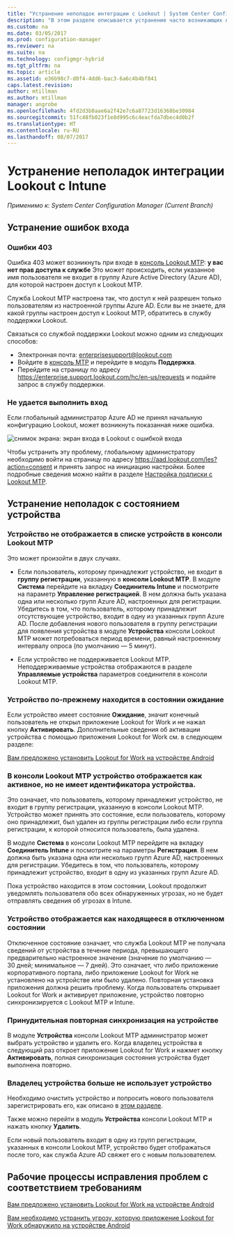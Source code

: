 ```yaml
---
title: "Устранение неполадок интеграции с Lookout | System Center Configuration Manager"
description: "В этом разделе описывается устранение часто возникающих неполадок интеграции с Lookout."
ms.custom: na
ms.date: 03/05/2017
ms.prod: configuration-manager
ms.reviewer: na
ms.suite: na
ms.technology: configmgr-hybrid
ms.tgt_pltfrm: na
ms.topic: article
ms.assetid: e36b98c7-d0f4-4dd6-bac3-6a6c4b4bf841
caps.latest.revision: 
author: mtillman
ms.author: mtillman
manager: angrobe
ms.openlocfilehash: 4fd2d3b8aae6a2f42e7c6a87723d16368be30984
ms.sourcegitcommit: 51fc48fb023f1e8d995c6c4eacfda7dbec4d0b2f
ms.translationtype: HT
ms.contentlocale: ru-RU
ms.lasthandoff: 08/07/2017
---
```

# <a name="troubleshoot-lookout-integration-with-intune"></a>Устранение неполадок интеграции Lookout с Intune

*Применимо к: System Center Configuration Manager (Current Branch)*

## <a name="troubleshoot-login-errors"></a>Устранение ошибок входа
### <a name="403-errors"></a>Ошибки 403
Ошибка 403 может возникнуть при входе в [консоль Lookout MTP](https://aad.lookout.com): **у вас нет прав доступа к службе** Это может происходить, если указанное имя пользователя не входит в группу Azure Active Directory (Azure AD), для которой настроен доступ к Lookout MTP.

Служба Lookout MTP настроена так, что доступ к ней разрешен только пользователям из настроенной группы Azure AD. Если вы не знаете, для какой группы настроен доступ к Lookout MTP, обратитесь в службу поддержки Lookout.

Связаться со службой поддержки Lookout можно одним из следующих способов:

* Электронная почта: enterprisesupport@lookout.com
* Войдите в [консоль MTP](http://aad.lookout.com) и перейдите в модуль **Поддержка**.
* Перейдите на страницу по адресу https://enterprise.support.lookout.com/hc/en-us/requests и подайте запрос в службу поддержки.

### <a name="unable-to-sign-in"></a>Не удается выполнить вход
Если глобальный администратор Azure AD не принял начальную конфигурацию Lookout, может возникнуть показанная ниже ошибка.

![снимок экрана: экран входа в Lookout с ошибкой входа](media/lookout-consent-not-accepted-error.png)

Чтобы устранить эту проблему, глобальному администратору необходимо войти на страницу по адресу https://aad.lookout.com/les?action=consent и принять запрос на инициацию настройки. Более подробные сведения можно найти в разделе [Настройка подписки с Lookout MTP](set-up-your-subscription-with-lookout.md).

## <a name="troubleshoot-device-status-issues"></a>Устранение неполадок с состоянием устройства

### <a name="device-not-showing-up-in-the-lookout-mtp-console-device-list"></a>Устройство не отображается в списке устройств в консоли Lookout MTP

Это может произойти в двух случаях.
* Если пользователь, которому принадлежит устройство, не входит в **группу регистрации**, указанную в **консоли Lookout MTP**.  В модуле **Система** перейдите на вкладку **Соединитель Intune** и посмотрите на параметр **Управление регистрацией**.  В нем должна быть указана одна или несколько групп Azure AD, настроенных для регистрации.  Убедитесь в том, что пользователь, которому принадлежит отсутствующее устройство, входит в одну из указанных групп Azure AD.  После добавления нового пользователя в группу регистрации для появления устройства в модуле **Устройства** консоли Lookout MTP может потребоваться период времени, равный настроенному интервалу опроса (по умолчанию — 5 минут).

* Если устройство не поддерживается Lookout MTP.  Неподдерживаемые устройства отображаются в разделе **Управляемые устройства** параметров соединителя в консоли Lookout MTP.

### <a name="device-continues-to-be-reported-as-pending"></a>Устройство по-прежнему находится в состоянии **ожидание**

Если устройство имеет состояние **Ожидание**, значит конечный пользователь не открыл приложение Lookout for Work и не нажал кнопку **Активировать**. Дополнительные сведения об активации устройства с помощью приложения Lookout for Work см. в следующем разделе:

[Вам предложено установить Lookout for Work на устройстве Android ](http://docs.microsoft.com/intune/enduser/you-are-prompted-to-install-lookout-for-work-android)

### <a name="in-the-lookout-mtp-console-a-device-is-showing-as-active-but-does-not-have-a-device-id"></a>В консоли Lookout MTP устройство отображается как активное, но не имеет идентификатора устройства.
Это означает, что пользователь, которому принадлежит устройство, не входит в группу регистрации, указанную в консоли Lookout MTP.   Устройство может принять это состояние, если пользователь, которому оно принадлежит, был удален из группы регистрации либо если группа регистрации, к которой относится пользователь, была удалена.

В модуле **Система** в консоли Lookout MTP перейдите на вкладку **Соединитель Intune** и посмотрите на параметры **Регистрация**.  В нем должна быть указана одна или несколько групп Azure AD, настроенных для регистрации.  Убедитесь в том, что пользователь, которому принадлежит устройство, входит в одну из указанных групп Azure AD.

Пока устройство находится в этом состоянии, Lookout продолжит уведомлять пользователя обо всех обнаруженных угрозах, но не будет отправлять сведения об угрозах в Intune.

### <a name="device-shows-disconnected-state"></a>Устройство отображается как находящееся в отключенном состоянии

Отключенное состояние означает, что служба Lookout MTP не получала сведений от устройства в течение периода, превышающего предварительно настроенное значение (значение по умолчанию — 30 дней; минимальное — 7 дней). Это означает, что либо приложение корпоративного портала, либо приложение Lookout for Work не установлено на устройстве или было удалено. Повторная установка приложения должна решить проблему. Когда пользователь открывает Lookout for Work и активирует приложение, устройство повторно синхронизируется с Lookout MTP и Intune.

### <a name="forcing-a-resync-on-the-device"></a>Принудительная повторная синхронизация на устройстве
В модуле **Устройства** консоли Lookout MTP администратор может выбрать устройство и удалить его.   Когда владелец устройства в следующий раз откроет приложение Lookout for Work и нажмет кнопку **Активировать**, полная синхронизация состояния устройства будет выполнена повторно.

### <a name="the-owner-of-the-device-is-no-longer-using-this-device"></a>Владелец устройства больше не использует устройство
Необходимо очистить устройство и попросить нового пользователя зарегистрировать его, как описано в [этом разделе](https://docs.microsoft.com/en-us/sccm/mdm/deploy-use/wipe-lock-reset-devices#full-wipe).


Также можно перейти в модуль **Устройства** консоли Lookout MTP и нажать кнопку **Удалить**.

Если новый пользователь входит в одну из групп регистрации, указанных в консоли Lookout MTP, устройство будет отображаться после того, как служба Azure AD свяжет его с новым пользователем.

## <a name="compliance-remediation-workflows"></a>Рабочие процессы исправления проблем с соответствием требованиям
[Вам предложено установить Lookout for Work на устройстве Android]( http://docs.microsoft.com/intune/enduser/you-are-prompted-to-install-lookout-for-work-android)

[Вам необходимо устранить угрозу, которую приложение Lookout for Work обнаружило на устройстве Android ](http://docs.microsoft.com/intune/enduser/you-need-to-resolve-a-threat-found-by-lookout-for-work-android)
